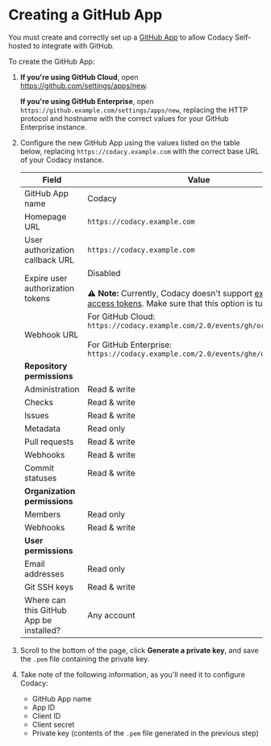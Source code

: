 # Creating a GitHub App

You must create and correctly set up a [GitHub App](https://developer.github.com/apps/about-apps/) to allow Codacy Self-hosted to integrate with GitHub.

To create the GitHub App:

1.  **If you're using GitHub Cloud**, open <https://github.com/settings/apps/new>.

    **If you're using GitHub Enterprise**, open `https://github.example.com/settings/apps/new`, replacing the HTTP protocol and hostname with the correct values for your GitHub Enterprise instance.

2.  Configure the new GitHub App using the values listed on the table below, replacing `https://codacy.example.com` with the correct base URL of your Codacy instance.

    | Field                                   | Value                                                   |
    | --------------------------------------- | ------------------------------------------------------- |
    | GitHub App name                         | Codacy                                                  |
    | Homepage URL                            | `https://codacy.example.com`                            |
    | User authorization callback URL         | `https://codacy.example.com`                            |
    | Expire user authorization tokens        | Disabled<br/><br/><strong>⚠️ Note:</strong> Currently, Codacy doesn't support <a href="https://docs.github.com/en/developers/apps/building-github-apps/refreshing-user-to-server-access-tokens" target="_blank">expiring user access tokens</a>. Make sure that this option is turned off. |
    | Webhook URL                             | For GitHub Cloud:<br/>`https://codacy.example.com/2.0/events/gh/organization`<br/><br/>For GitHub Enterprise:<br/>`https://codacy.example.com/2.0/events/ghe/organization` |
    | **Repository permissions**              |                                                         |
    | Administration                          | Read & write                                            |
    | Checks                                  | Read & write                                            |
    | Issues                                  | Read & write                                            |
    | Metadata                                | Read only                                               |
    | Pull requests                           | Read & write                                            |
    | Webhooks                                | Read & write                                            |
    | Commit statuses                         | Read & write                                            |
    | **Organization permissions**            |                                                         |
    | Members                                 | Read only                                               |
    | Webhooks                                | Read & write                                            |
    | **User permissions**                    |                                                         |
    | Email addresses                         | Read only                                               |
    | Git SSH keys                            | Read & write                                            |
    | Where can this GitHub App be installed? | Any account                                             |

3.  Scroll to the bottom of the page, click **Generate a private key**, and save the `.pem` file containing the private key.

4.  Take note of the following information, as you'll need it to configure Codacy:

    -   GitHub App name 
    -   App ID
    -   Client ID
    -   Client secret
    -   Private key (contents of the `.pem` file generated in the previous step)
